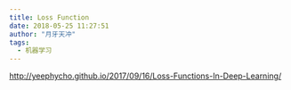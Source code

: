 ```yaml
---
title: Loss Function
date: 2018-05-25 11:27:51
author: "月牙天冲"
tags:
  - 机器学习
---
```


http://yeephycho.github.io/2017/09/16/Loss-Functions-In-Deep-Learning/
